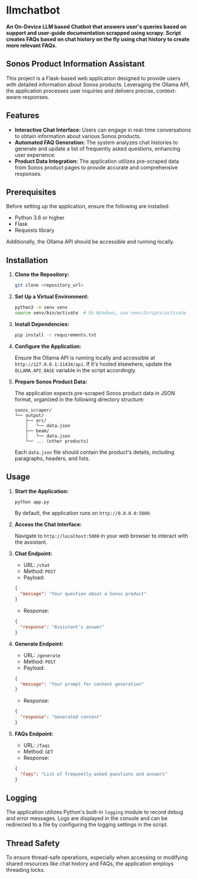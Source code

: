 # llmchatbot

**An On-Device LLM based Chatbot that answers user's queries based on support and user-guide documentation scrapped using scrapy. Script creates FAQs based on chat history on the fly using chat history to create more relevant FAQs.**

## Sonos Product Information Assistant

This project is a Flask-based web application designed to provide users with detailed information about Sonos products. Leveraging the Ollama API, the application processes user inquiries and delivers precise, context-aware responses.

## Features

*   **Interactive Chat Interface:** Users can engage in real-time conversations to obtain information about various Sonos products.
*   **Automated FAQ Generation:** The system analyzes chat histories to generate and update a list of frequently asked questions, enhancing user experience.
*   **Product Data Integration:** The application utilizes pre-scraped data from Sonos product pages to provide accurate and comprehensive responses.

## Prerequisites

Before setting up the application, ensure the following are installed:

*   Python 3.6 or higher
*   Flask
*   Requests library

Additionally, the Ollama API should be accessible and running locally.

## Installation

1.  **Clone the Repository:**
    
    ```bash
    git clone <repository_url>
    ```
    
2.  **Set Up a Virtual Environment:**
    
    ```bash
    python3 -m venv venv
    source venv/bin/activate  # On Windows, use venv\Scripts\activate
    ```
    
3.  **Install Dependencies:**
    
    ```bash
    pip install -r requirements.txt
    ```
    
4.  **Configure the Application:**
    
    Ensure the Ollama API is running locally and accessible at `http://127.0.0.1:11434/api`. If it's hosted elsewhere, update the `OLLAMA_API_BASE` variable in the script accordingly.
    
5.  **Prepare Sonos Product Data:**
    
    The application expects pre-scraped Sonos product data in JSON format, organized in the following directory structure:
    
    ```
    sonos_scraper/
    └── output/
        ├── arc/
        │   └── data.json
        ├── beam/
        │   └── data.json
        └── ... (other products)
    ```
    
    Each `data.json` file should contain the product's details, including paragraphs, headers, and lists.

## Usage

1.  **Start the Application:**
    
    ```bash
    python app.py
    ```
    
    By default, the application runs on `http://0.0.0.0:5000`.
    
2.  **Access the Chat Interface:**
    
    Navigate to `http://localhost:5000` in your web browser to interact with the assistant.
    
3.  **Chat Endpoint:**
    
    *   URL: `/chat`
    *   Method: `POST`
    *   Payload:
    
    ```json
    {
      "message": "Your question about a Sonos product"
    }
    ```
    
    *   Response:
    
    ```json
    {
      "response": "Assistant's answer"
    }
    ```
    
4.  **Generate Endpoint:**
    
    *   URL: `/generate`
    *   Method: `POST`
    *   Payload:
    
    ```json
    {
      "message": "Your prompt for content generation"
    }
    ```
    
    *   Response:
    
    ```json
    {
      "response": "Generated content"
    }
    ```
    
5.  **FAQs Endpoint:**
    
    *   URL: `/faqs`
    *   Method: `GET`
    *   Response:
    
    ```json
    {
      "faqs": "List of frequently asked questions and answers"
    }
    ```

## Logging

The application utilizes Python's built-in `logging` module to record debug and error messages. Logs are displayed in the console and can be redirected to a file by configuring the logging settings in the script.

## Thread Safety

To ensure thread-safe operations, especially when accessing or modifying shared resources like chat history and FAQs, the application employs threading locks.
